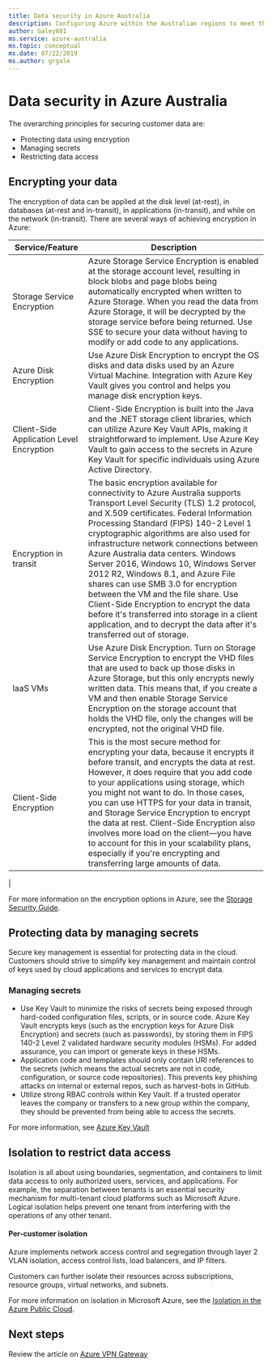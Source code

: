 ```yaml
---
title: Data security in Azure Australia
description: Configuring Azure within the Australian regions to meet the specific requirements of Australian Government policy, regulations, and legislation.
author: Galey801
ms.service: azure-australia
ms.topic: conceptual
ms.date: 07/22/2019
ms.author: grgale
---
```


# Data security in Azure Australia

The overarching principles for securing customer data are:

* Protecting data using encryption
* Managing secrets
* Restricting data access

## Encrypting your data

The encryption of data can be applied at the disk level (at-rest), in databases (at-rest and in-transit), in applications (in-transit), and while on the network (in-transit). There are several ways of achieving encryption in Azure:

|Service/Feature|Description|
|---|---|
|Storage Service Encryption|Azure Storage Service Encryption is enabled at the storage account level, resulting in block blobs and page blobs being automatically encrypted when written to Azure Storage. When you read the data from Azure Storage, it will be decrypted by the storage service before being returned. Use SSE to secure your data without having to modify or add code to any applications.|
|Azure Disk Encryption|Use Azure Disk Encryption to encrypt the OS disks and data disks used by an Azure Virtual Machine. Integration with Azure Key Vault gives you control and helps you manage disk encryption keys.|
|Client-Side Application Level Encryption|Client-Side Encryption is built into the Java and the .NET storage client libraries, which can utilize Azure Key Vault APIs, making it straightforward to implement. Use Azure Key Vault to gain access to the secrets in Azure Key Vault for specific individuals using Azure Active Directory.|
|Encryption in transit|The basic encryption available for connectivity to Azure Australia supports Transport Level Security (TLS) 1.2 protocol, and X.509 certificates. Federal Information Processing Standard (FIPS) 140-2 Level 1 cryptographic algorithms are also used for infrastructure network connections between Azure Australia data centers.  Windows Server 2016, Windows 10, Windows Server 2012 R2, Windows 8.1, and Azure File shares can use SMB 3.0 for encryption between the VM and the file share. Use Client-Side Encryption to encrypt the data before it's transferred into storage in a client application, and to decrypt the data after it's transferred out of storage.|
|IaaS VMs|Use Azure Disk Encryption. Turn on Storage Service Encryption to encrypt the VHD files that are used to back up those disks in Azure Storage, but this only encrypts newly written data. This means that, if you create a VM and then enable Storage Service Encryption on the storage account that holds the VHD file, only the changes will be encrypted, not the original VHD file.|
|Client-Side Encryption|This is the most secure method for encrypting your data, because it encrypts it before transit, and encrypts the data at rest. However, it does require that you add code to your applications using storage, which you might not want to do. In those cases, you can use HTTPS for your data in transit, and Storage Service Encryption to encrypt the data at rest. Client-Side Encryption also involves more load on the client—you have to account for this in your scalability plans, especially if you're encrypting and transferring large amounts of data.|
|

For more information on the encryption options in Azure, see the [Storage Security Guide](https://docs.microsoft.com/azure/storage/storage-security-guide).

## Protecting data by managing secrets

Secure key management is essential for protecting data in the cloud. Customers should strive to simplify key management and maintain control of keys used by cloud applications and services to encrypt data.

### Managing secrets

* Use Key Vault to minimize the risks of secrets being exposed through hard-coded configuration files, scripts, or in source code. Azure Key Vault encrypts keys (such as the encryption keys for Azure Disk Encryption) and secrets (such as passwords), by storing them in FIPS 140-2 Level 2 validated hardware security modules (HSMs). For added assurance, you can import or generate keys in these HSMs.
* Application code and templates should only contain URI references to the secrets (which means the actual secrets are not in code, configuration, or source code repositories). This prevents key phishing attacks on internal or external repos, such as harvest-bots in GitHub.
* Utilize strong RBAC controls within Key Vault. If a trusted operator leaves the company or transfers to a new group within the company, they should be prevented from being able to access the secrets.  

For more information, see [Azure Key Vault](azure-key-vault.md)

## Isolation to restrict data access

Isolation is all about using boundaries, segmentation, and containers to limit data access to only authorized users, services, and applications. For example, the separation between tenants is an essential security mechanism for multi-tenant cloud platforms such as Microsoft Azure. Logical isolation helps prevent one tenant from interfering with the operations of any other tenant.

#### Per-customer isolation

Azure implements network access control and segregation through layer 2 VLAN isolation, access control lists, load balancers, and IP filters.

Customers can further isolate their resources across subscriptions, resource groups, virtual networks, and subnets.

For more information on isolation in Microsoft Azure, see the [Isolation in the Azure Public Cloud](../security/azure-isolation.md).

## Next steps

Review the article on [Azure VPN Gateway](vpn-gateway.md)